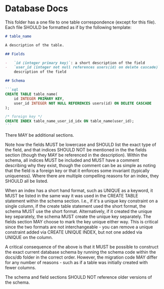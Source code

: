 # Database Docs

This folder has a one file to one table correspondence (except for this file). Each file
SHOULD be formatted as if by the following template:

````md
# table_name

A description of the table.

## Fields

-   `id (integer primary key)`: a short description of the field
-   `user_id (integer not null references users(id) on delete cascade)`: a short
    description of the field

## Schema

```sql
CREATE TABLE table_name(
    id INTEGER PRIMARY KEY,
    user_id INTEGER NOT NULL REFERENCES users(id) ON DELETE CASCADE
);

/* foreign key */
CREATE INDEX table_name_user_id_idx ON table_name(user_id);
```
````

There MAY be additional sections.

Note how the fields MUST be lowercase and SHOULD list the exact type of the
field, and that indices SHOULD NOT be mentioned in the the fields section
(though they MAY be referenced in the description). Within the schema, all
indices MUST be included and MUST have a comment describing why they exist,
though the comment can be as simple as noting that the field is a foreign key or
that it enforces some invariant (typically uniqueness). Where there are multiple
compelling reasons for an index, they SHOULD all be listed.

When an index has a short hand format, such as UNIQUE as a keyword, it MUST be
listed in the same way it was used in the CREATE TABLE statement within the
schema section. I.e., if it's a unique key constraint on a single column, if the
create table statement used the short format, the schema MUST use the short
format. Alternatively, if it created the unique key separately, the schema MUST
create the unique key separately. The fields section MAY choose to mark the key
unique either way. This is critical since the two formats are not
interchangeable - you can remove a unique constraint added via CREATE UNIQUE
INDEX, but not one added via UNIQUE on the column.

A critical consequence of the above is that it MUST be possible to construct
the exact current database schema by running the schema code within the docs/db
folder in the correct order. However, the migration code MAY differ for any
number of reasons - such as if a table was initially created with fewer columns.

The schema and field sections SHOULD NOT reference older versions of the schema.
